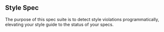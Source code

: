 ## Style Spec

The purpose of this spec suite is to detect style violations programmatically, elevating your style guide to the status of your specs.